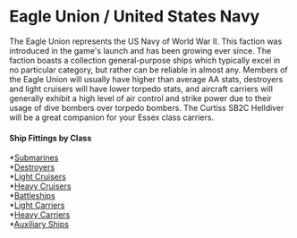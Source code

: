 # Eagle Union / United States Navy

The Eagle Union represents the US Navy of World War II. This faction was introduced in the game's launch and has been growing ever since. The faction boasts a collection general-purpose ships which typically excel in no particular category, but rather can be reliable in almost any. Members of the Eagle Union will usually have higher than average AA stats, destroyers and light cruisers will have lower torpedo stats, and aircraft carriers will generally exhibit a high level of air control and strike power due to their usage of dive bombers over torpedo bombers. The Curtiss SB2C Helldiver will be a great companion for your Essex class carriers.


#### Ship Fittings by Class

*[Submarines](/Fittings/EagleUnion/USNSubmarines.md) <br/>
*[Destroyers](/Fittings/EagleUnion/USNDestroyers.md) <br/>
*[Light Cruisers](/Fittings/EagleUnion/USNLightCruisers.md) <br/>
*[Heavy Cruisers](/Fittings/EagleUnion/USNHeavyCruisers.md) <br/>
*[Battleships](/Fittings/EagleUnion/USNBattleships.md) <br/>
*[Light Carriers](/Fittings/EagleUnion/USNLightCarriers.md) <br/>
*[Heavy Carriers](/Fittings/EagleUnion/USNFleetCarriers.md) <br/>
*[Auxiliary Ships](/Fittings/EagleUnion/USNAuxiliaryShips.md) <br/>